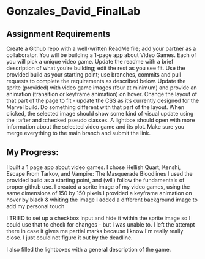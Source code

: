 # Gonzales_David_FinalLab

## Assignment Requirements  
Create a Github repo with a well-written ReadMe file; add your partner as a collaborator.
You will be building a 1-page app about Video Games. Each of you will pick a unique video
game.
Update the readme with a brief description of what you’re building; edit the rest as you see
fit.
Use the provided build as your starting point; use branches, commits and pull requests to
complete the requirements as described below.
Update the sprite (provided) with video game images (four at minimum) and provide an
animation (transition or keyframe animation) on hover. Change the layout of that part of the
page to fit - update the CSS as it’s currently designed for the Marvel build.
Do something different with that part of the layout.
When clicked, the selected image should show some kind of visual update using the ::after
and :checked pseudo classes.
A lightbox should open with more information about the selected video game and its plot.
Make sure you merge everything to the main branch and submit the link.

## My Progress:
I built a 1 page app about video games. I chose Hellish Quart, Kenshi, Escape From Tarkov, and Vampire: The Masquerade Bloodlines
I used the provided build as a starting point, and (will) follow the fundamentals of proper github use.
I created a sprite image of my video games, using the same dimensions of 150 by 150 pixels
I provided a keyframe animation on hover by black & whiting the image
I added a different background image to add my personal touch

I TRIED to set up a checkbox input and hide it within the sprite image so I could use that to check for changes - but I was unable to. 
I left the attempt there in case it gives me partial marks because I know I'm really really close. I just could not figure it out by the deadline.

I also filled the lightboxes with a general description of the game. 